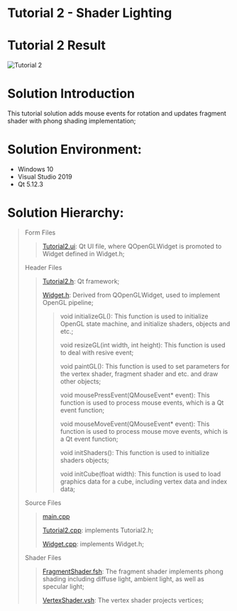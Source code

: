 Tutorial 2 - Shader Lighting
=============================

# Tutorial 2 Result
![Tutorial 2](https://github.com/jingyangcarl/QtOpenGLTutorials/blob/master/Code/Tutorial2/Tutorial2/result.jpg)

# Solution Introduction
This tutorial solution adds mouse events for rotation and updates fragment shader with phong shading implementation;

# Solution Environment:
* Windows 10
* Visual Studio 2019
* Qt 5.12.3

# Solution Hierarchy:
> Form Files
>> [Tutorial2.ui](https://github.com/jingyangcarl/QtOpenGLTutorials/blob/master/Code/Tutorial2/Tutorial2/Tutorial2.ui): Qt UI file, where QOpenGLWidget is promoted to Widget defined in Widget.h;
>
> Header Files
>> [Tutorial2.h](https://github.com/jingyangcarl/QtOpenGLTutorials/blob/master/Code/Tutorial2/Tutorial2/Tutorial2.h): Qt framework;
>>
>> [Widget.h](https://github.com/jingyangcarl/QtOpenGLTutorials/blob/master/Code/Tutorial2/Tutorial2/Widget.h): Derived from QOpenGLWidget, used to implement OpenGL pipeline;
>>
>>> void initializeGL(): This function is used to initialize OpenGL state machine, and initialize shaders, objects and etc.;
>>> 
>>> void resizeGL(int width, int height): This function is used to deal with resive event;
>>>
>>> void paintGL(): This function is used to set parameters for the vertex shader, fragment shader and etc. and draw other objects;
>>>
>>> void mousePressEvent(QMouseEvent* event): This function is used to process mouse events, which is a Qt event function;
>>>
>>> void mouseMoveEvent(QMouseEvent* event): This function is used to process mouse move events, which is a Qt event function;
>>>
>>> void initShaders(): This function is used to initialize shaders objects;
>>> 
>>> void initCube(float width): This function is used to load graphics data for a cube, including vertex data and index data;
>>
>
> Source Files
>> [main.cpp](https://github.com/jingyangcarl/QtOpenGLTutorials/blob/master/Code/Tutorial2/Tutorial2/main.cpp)
>>
>> [Tutorial2.cpp](https://github.com/jingyangcarl/QtOpenGLTutorials/blob/master/Code/Tutorial2/Tutorial2/Tutorial2.cpp): implements Tutorial2.h;
>>
>> [Widget.cpp](https://github.com/jingyangcarl/QtOpenGLTutorials/blob/master/Code/Tutorial2/Tutorial2/Widget.cpp): implements Widget.h;
>
> Shader Files
>> [FragmentShader.fsh](https://github.com/jingyangcarl/QtOpenGLTutorials/blob/master/Code/Tutorial2/Tutorial2/FragmentShader.fsh): The fragment shader implements phong shading including diffuse light, ambient light, as well as specular light;
>>
>> [VertexShader.vsh](https://github.com/jingyangcarl/QtOpenGLTutorials/blob/master/Code/Tutorial2/Tutorial2/VertexShader.vsh): The vertex shader projects vertices;
>
